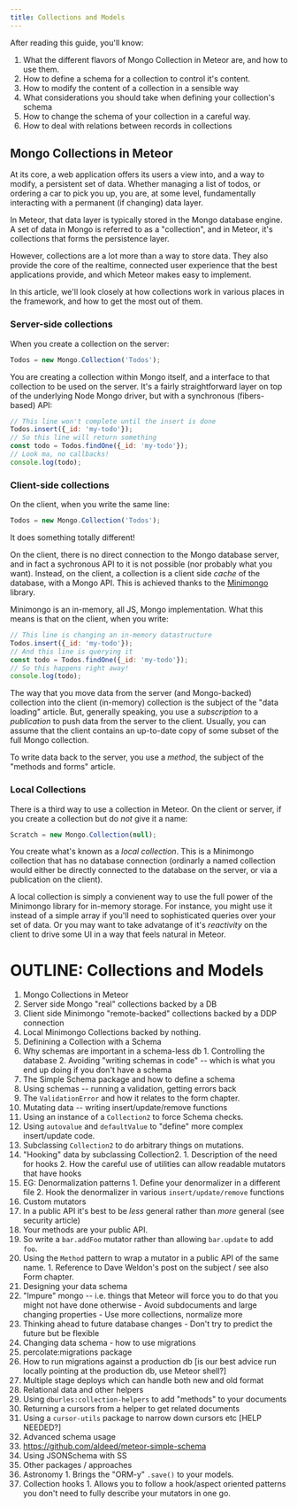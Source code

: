```yaml
---
title: Collections and Models
---
```


After reading this guide, you'll know:

1. What the different flavors of Mongo Collection in Meteor are, and how to use them.
2. How to define a schema for a collection to control it's content.
3. How to modify the content of a collection in a sensible way
4. What considerations you should take when defining your collection's schema
5. How to change the schema of your collection in a careful way.
6. How to deal with relations between records in collections

## Mongo Collections in Meteor

At its core, a web application offers its users a view into, and a way to modify, a persistent set of data. Whether managing a list of todos, or ordering a car to pick you up, you are, at some level, fundamentally interacting with a permanent (if changing) data layer. 

In Meteor, that data layer is typically stored in the Mongo database engine. A set of data in Mongo is referred to as a "collection", and in Meteor, it's collections that forms the persistence layer.

However, collections are a lot more than a way to store data. They also provide the core of the realtime, connected user experience that the best applications provide, and which Meteor makes easy to implement.

In this article, we'll look closely at how collections work in various places in the framework, and how to get the most out of them.

### Server-side collections

When you create a collection on the server:
```js
Todos = new Mongo.Collection('Todos');
```

You are creating a collection within Mongo itself, and a interface to that collection to be used on the server. It's a fairly straightforward layer on top of the underlying Node Mongo driver, but with a synchronous (fibers-based) API:

```js
// This line won't complete until the insert is done
Todos.insert({_id: 'my-todo'});
// So this line will return something
const todo = Todos.findOne({_id: 'my-todo'});
// Look ma, no callbacks!
console.log(todo);
```

### Client-side collections

On the client, when you write the same line:
```js
Todos = new Mongo.Collection('Todos');
```

It does something totally different!

On the client, there is no direct connection to the Mongo database server, and in fact a sychronous API to it is not possible (nor probably what you want). Instead, on the client, a collection is a client side *cache* of the database, with a Mongo API. This is achieved thanks to the [Minimongo](https://www.meteor.com/mini-databases) library.

Minimongo is an in-memory, all JS, Mongo implementation. What this means is that on the client, when you write:
```js
// This line is changing an in-memory datastructure
Todos.insert({_id: 'my-todo'});
// And this line is querying it
const todo = Todos.findOne({_id: 'my-todo'});
// So this happens right away!
console.log(todo);
```

The way that you move data from the server (and Mongo-backed) collection into the client (in-memory) collection is the subject of the "data loading" article. But, generally speaking, you use a *subscription* to a *publication* to push data from the server to the client. Usually, you can assume that the client contains an up-to-date copy of some subset of the full Mongo collection.

To write data back to the server, you use a *method*, the subject of the "methods and forms" article.

### Local Collections

There is a third way to use a collection in Meteor. On the client or server, if you create a collection but do *not* give it a name:

```js
Scratch = new Mongo.Collection(null);
```
You create what's known as a *local collection*. This is a Minimongo collection that has no database connection (ordinarly a named collection would either be directly connected to the database on the server, or via a publication on the client). 

A local collection is simply a convienent way to use the full power of the Minimongo library for in-memory storage. For instance, you might use it instead of a simple array if you'll need to sophisticated queries over your set of data. Or you may want to take advatange of it's *reactivity* on the client to drive some UI in a way that feels natural in Meteor.




# OUTLINE: Collections and Models

1. Mongo Collections in Meteor
  1. Server side Mongo "real" collections backed by a DB
  2. Client side Minimongo "remote-backed" collections backed by a DDP connection
  3. Local Minimongo Collections backed by nothing.
2. Definining a Collection with a Schema
  1. Why schemas are important in a schema-less db
    1. Controlling the database
    2. Avoiding "writing schemas in code" -- which is what you end up doing if you don't have a schema
  2. The Simple Schema package and how to define a schema
  3. Using schemas -- running a validation, getting errors back
  4. The `ValidationError` and how it relates to the form chapter.
3. Mutating data -- writing insert/update/remove functions
  1. Using an instance of a `Collection2` to force Schema checks.
  2. Using `autovalue` and `defaultValue` to "define" more complex insert/update code.
  3. Subclassing `Collection2` to do arbitrary things on mutations.
  4. "Hooking" data by subclassing Collection2.
    1. Description of the need for hooks
    2. How the careful use of utilities can allow readable mutators that have hooks
  5. EG: Denormalization patterns
    1. Define your denormalizer in a different file
    2. Hook the denormalizer in various `insert/update/remove` functions
4. Custom mutators
  1. In a public API it's best to be *less* general rather than *more* general (see security article)
  2. Your methods are your public API.
  3. So write a `bar.addFoo` mutator rather than allowing `bar.update` to add `foo`.
  4. Using the `Method` pattern to wrap a mutator in a public API of the same name.
    1. Reference to Dave Weldon's post on the subject / see also Form chapter.
4. Designing your data schema
  1. "Impure" mongo -- i.e. things that Meteor will force you to do that you might not have done otherwise
    - Avoid subdocuments and large changing properties
    - Use more collections, normalize more
  2. Thinking ahead to future database changes
    - Don't try to predict the future but be flexible
5. Changing data schema - how to use migrations
  1. percolate:migrations package
  2. How to run migrations against a production db
    [is our best advice run locally pointing at the production db, use Meteor shell?]
  3. Multiple stage deploys which can handle both new and old format
6. Relational data and other helpers
  1. Using `dburles:collection-helpers` to add "methods" to your documents
  2. Returning a cursors from a helper to get related documents
  3. Using a `cursor-utils` package to narrow down cursors etc [HELP NEEDED?]
7. Advanced schema usage
  1. https://github.com/aldeed/meteor-simple-schema
  4. Using JSONSchema with SS
8. Other packages / approaches
  1. Astronomy
    1. Brings the "ORM-y" `.save()` to your models.
  2. Collection hooks
    1. Allows you to follow a hook/aspect oriented patterns you don't need to fully describe your mutators in one go.
